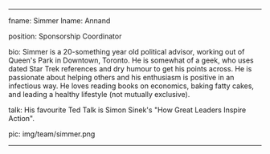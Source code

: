 ---

fname: Simmer 
lname: Annand

position: Sponsorship Coordinator

bio: Simmer is a 20-something year old political advisor, working out of Queen's Park in Downtown, Toronto. He is somewhat of a geek, who uses dated Star Trek references and dry humour to get his points across. He is passionate about helping others and his enthusiasm is positive in an infectious way. He loves reading books on economics, baking fatty cakes, and leading a healthy lifestyle (not mutually exclusive).

talk: His favourite Ted Talk is Simon Sinek's "How Great Leaders Inspire Action".

pic:  img/team/simmer.png

---